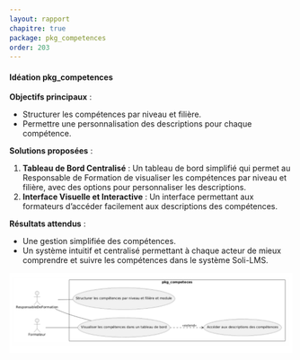 ```yaml
---
layout: rapport
chapitre: true
package: pkg_competences
order: 203
---
```

#### Idéation pkg_competences

**Objectifs principaux** :
- Structurer les compétences par niveau et filière.
- Permettre une personnalisation des descriptions pour chaque compétence.

**Solutions proposées** :
1. **Tableau de Bord Centralisé** : Un tableau de bord simplifié qui permet au Responsable de Formation de visualiser les compétences par niveau et filière, avec des options pour personnaliser les descriptions.
2. **Interface Visuelle et Interactive** : Un interface permettant aux formateurs d’accéder facilement aux descriptions des compétences.

**Résultats attendus** :
- Une gestion simplifiée des compétences.
- Un système intuitif et centralisé permettant à chaque acteur de mieux comprendre et suivre les compétences dans le système Soli-LMS.

![use case](./use_case.png "cas d'utilisation")